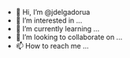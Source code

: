 - 👋 Hi, I’m @jdelgadorua
- 👀 I’m interested in ...
- 🌱 I’m currently learning ...
- 💞️ I’m looking to collaborate on ...
- 📫 How to reach me ...

<!---
jdelgadorua/jdelgadorua is a ✨ special ✨ repository because its `README.md` (this file) appears on your GitHub profile.
You can click the Preview link to take a look at your changes.
--->
